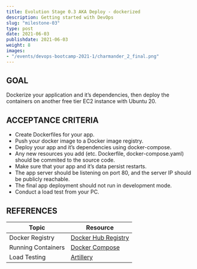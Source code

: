 ```yaml
---
title: Evolution Stage 0.3 AKA Deploy - dockerized
description: Getting started with DevOps
slug: "milestone-03"
type: post
date: 2021-06-03
publishdate: 2021-06-03
weight: 8
images:
- "/events/devops-bootcamp-2021-1/charmander_2_final.png"
---
```



## GOAL
Dockerize your application and it’s dependencies, then deploy the containers on another free tier EC2 instance with Ubuntu 20.

## ACCEPTANCE CRITERIA
+ Create Dockerfiles for your app.
+ Push your docker image to a Docker image registry.
+ Deploy your app and it’s dependencies using docker-compose.
+ Any new resources you add (etc. Dockerfile, docker-compose.yaml) should be commited to the source code.
+ Make sure that your app and it’s data persist restarts.
+ The app server should be listening on port 80, and the server IP should be publicly reachable.
+ The final app deployment should not run in development mode.
+ Conduct a load test from your PC.


## REFERENCES
| Topic |  Resource  |
| ----- | ---------- |
|Docker Registry|[Docker Hub Registry](https://docs.docker.com/docker-hub/repos/)|
|Running Containers|[Docker Compose](https://docs.docker.com/compose/)|
|Load Testing|[Artillery](https://github.com/artilleryio/artillery)|
